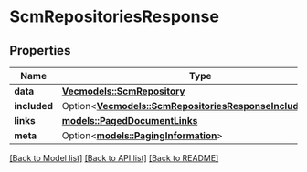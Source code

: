 # ScmRepositoriesResponse

## Properties

Name | Type | Description | Notes
------------ | ------------- | ------------- | -------------
**data** | [**Vec<models::ScmRepository>**](ScmRepository.md) |  | 
**included** | Option<[**Vec<models::ScmRepositoriesResponseIncludedInner>**](ScmRepositoriesResponse_included_inner.md)> |  | [optional]
**links** | [**models::PagedDocumentLinks**](PagedDocumentLinks.md) |  | 
**meta** | Option<[**models::PagingInformation**](PagingInformation.md)> |  | [optional]

[[Back to Model list]](../README.md#documentation-for-models) [[Back to API list]](../README.md#documentation-for-api-endpoints) [[Back to README]](../README.md)



